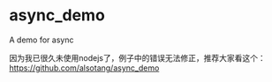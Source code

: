 async_demo
==========

A demo for async

因为我已很久未使用nodejs了，例子中的错误无法修正，推荐大家看这个：https://github.com/alsotang/async_demo